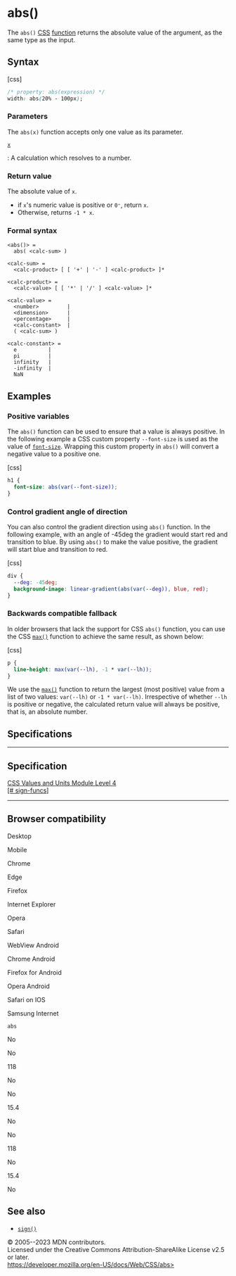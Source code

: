 abs()
=====

The `abs()` [CSS](https://developer.mozilla.org/en-US/docs/Web/CSS)
[function](css_functions.md) returns the absolute value of the argument, as
the same type as the input.

Syntax
------

[css]

```css
/* property: abs(expression) */
width: abs(20% - 100px);
```

### Parameters

The `abs(x)` function accepts only one value as its parameter.

[`x`](#x)

:   A calculation which resolves to a number.

### Return value

The absolute value of `x`.

- if `x`\'s numeric value is positive or `0⁺`, return `x`.
- Otherwise, returns `-1 * x`.

### Formal syntax

```
<abs()> = 
  abs( <calc-sum> )  

<calc-sum> = 
  <calc-product> [ [ '+' | '-' ] <calc-product> ]*  

<calc-product> = 
  <calc-value> [ [ '*' | '/' ] <calc-value> ]*  

<calc-value> = 
  <number>         |
  <dimension>      |
  <percentage>     |
  <calc-constant>  |
  ( <calc-sum> )   

<calc-constant> = 
  e          |
  pi         |
  infinity   |
  -infinity  |
  NaN        
```

Examples
--------

### Positive variables

The `abs()` function can be used to ensure that a value is always
positive. In the following example a CSS custom property `--font-size`
is used as the value of [`font-size`](font-size.md). Wrapping this custom
property in `abs()` will convert a negative value to a positive one.

[css]

```css
h1 {
  font-size: abs(var(--font-size));
}
```

### Control gradient angle of direction

You can also control the gradient direction using `abs()` function. In
the following example, with an angle of -45deg the gradient would start
red and transition to blue. By using `abs()` to make the value positive,
the gradient will start blue and transition to red.

[css]

```css
div {
  --deg: -45deg;
  background-image: linear-gradient(abs(var(--deg)), blue, red);
}
```

### Backwards compatible fallback

In older browsers that lack the support for CSS `abs()` function, you
can use the CSS [`max()`](max.md) function to achieve the same result, as
shown below:

[css]

```css
p {
  line-height: max(var(--lh), -1 * var(--lh));
}
```

We use the [`max()`](max.md) function to return the largest (most positive)
value from a list of two values: `var(--lh)` or `-1 * var(--lh)`.
Irrespective of whether `--lh` is positive or negative, the calculated
return value will always be positive, that is, an absolute number.

Specifications
--------------

  -----------------------------------------------------------------------

Specification
  -----------------------------------------------------------------------

  [CSS Values and Units Module Level 4\
  [\#
  sign-funcs]](https://drafts.csswg.org/css-values/#sign-funcs)

  -----------------------------------------------------------------------

Browser compatibility
---------------------

Desktop

Mobile

Chrome

Edge

Firefox

Internet Explorer

Opera

Safari

WebView Android

Chrome Android

Firefox for Android

Opera Android

Safari on IOS

Samsung Internet

`abs`

No

No

118

No

No

15.4

No

No

118

No

15.4

No

See also
--------

- [`sign()`](sign.md)

© 2005--2023 MDN contributors.\
Licensed under the Creative Commons Attribution-ShareAlike License v2.5
or later.\
https://developer.mozilla.org/en-US/docs/Web/CSS/abs>
